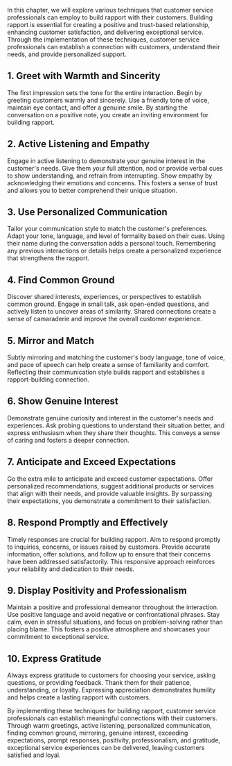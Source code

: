 
In this chapter, we will explore various techniques that customer service professionals can employ to build rapport with their customers. Building rapport is essential for creating a positive and trust-based relationship, enhancing customer satisfaction, and delivering exceptional service. Through the implementation of these techniques, customer service professionals can establish a connection with customers, understand their needs, and provide personalized support.

**1. Greet with Warmth and Sincerity**
--------------------------------------

The first impression sets the tone for the entire interaction. Begin by greeting customers warmly and sincerely. Use a friendly tone of voice, maintain eye contact, and offer a genuine smile. By starting the conversation on a positive note, you create an inviting environment for building rapport.

**2. Active Listening and Empathy**
-----------------------------------

Engage in active listening to demonstrate your genuine interest in the customer's needs. Give them your full attention, nod or provide verbal cues to show understanding, and refrain from interrupting. Show empathy by acknowledging their emotions and concerns. This fosters a sense of trust and allows you to better comprehend their unique situation.

**3. Use Personalized Communication**
-------------------------------------

Tailor your communication style to match the customer's preferences. Adapt your tone, language, and level of formality based on their cues. Using their name during the conversation adds a personal touch. Remembering any previous interactions or details helps create a personalized experience that strengthens the rapport.

**4. Find Common Ground**
-------------------------

Discover shared interests, experiences, or perspectives to establish common ground. Engage in small talk, ask open-ended questions, and actively listen to uncover areas of similarity. Shared connections create a sense of camaraderie and improve the overall customer experience.

**5. Mirror and Match**
-----------------------

Subtly mirroring and matching the customer's body language, tone of voice, and pace of speech can help create a sense of familiarity and comfort. Reflecting their communication style builds rapport and establishes a rapport-building connection.

**6. Show Genuine Interest**
----------------------------

Demonstrate genuine curiosity and interest in the customer's needs and experiences. Ask probing questions to understand their situation better, and express enthusiasm when they share their thoughts. This conveys a sense of caring and fosters a deeper connection.

**7. Anticipate and Exceed Expectations**
-----------------------------------------

Go the extra mile to anticipate and exceed customer expectations. Offer personalized recommendations, suggest additional products or services that align with their needs, and provide valuable insights. By surpassing their expectations, you demonstrate a commitment to their satisfaction.

**8. Respond Promptly and Effectively**
---------------------------------------

Timely responses are crucial for building rapport. Aim to respond promptly to inquiries, concerns, or issues raised by customers. Provide accurate information, offer solutions, and follow up to ensure that their concerns have been addressed satisfactorily. This responsive approach reinforces your reliability and dedication to their needs.

**9. Display Positivity and Professionalism**
---------------------------------------------

Maintain a positive and professional demeanor throughout the interaction. Use positive language and avoid negative or confrontational phrases. Stay calm, even in stressful situations, and focus on problem-solving rather than placing blame. This fosters a positive atmosphere and showcases your commitment to exceptional service.

**10. Express Gratitude**
-------------------------

Always express gratitude to customers for choosing your service, asking questions, or providing feedback. Thank them for their patience, understanding, or loyalty. Expressing appreciation demonstrates humility and helps create a lasting rapport with customers.

By implementing these techniques for building rapport, customer service professionals can establish meaningful connections with their customers. Through warm greetings, active listening, personalized communication, finding common ground, mirroring, genuine interest, exceeding expectations, prompt responses, positivity, professionalism, and gratitude, exceptional service experiences can be delivered, leaving customers satisfied and loyal.
